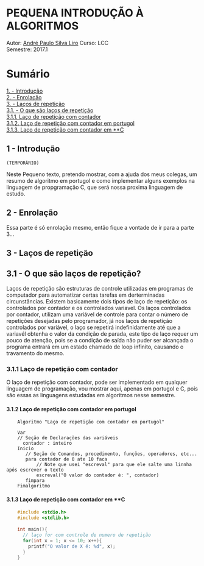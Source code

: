 # PEQUENA INTRODUÇÃO À ALGORITMOS 

Autor: [André Paulo Silva Liro](https://github.com/a2liro)
Curso: LCC                                         
Semestre: 2017.1 



                                  


# Sumário
[1. - Introdução](#1)<br>
[2. - Enrolação](#2)<br>
[3. - Laços de repetição](#3)<br>
  [3.1. - O que são laços de repetição](#3.1)<br>
  [3.1.1. Laço de repetição com contador](#3.1.1)<br>
  [3.1.2. Laço de repetição com contador em portugol](#3.1.2)<br>
  [3.1.3. Laço de repetição com contador em **C](#3.1.3)<br>



## <a name="1"></name>1 - Introdução
    
    (TEMPORÁRIO)
Neste Pequeno texto, pretendo mostrar, com a ajuda dos meus colegas,
um resumo de algoritmo em portugol e como implementar alguns exemplos na linguagem de
propgramação C, que será nossa proxima linguagem de estudo.

## <a name="2"></a> 2 - Enrolação

Essa parte é só enrolação mesmo, então fique a vontade de ir para a parte 3...


## <a name="3"></a>3 - Laços de repetição

## <a name="3.1"></a>3.1 - O que são laços de repetição?
Laços de repetição são estruturas de controle utilizadas em programas de computador para automatizar certas tarefas em derterminadas circunstâncias. Existem basicamente dois tipos de laço de repetição: os controlados por contador e os controlados variavel.
Os laços controlados por contador, utilizam uma variável de controle para contar o
número de repetições desejadas pelo programador, já nos laços de repetição controlados
por variável, o laço se repetirá indefinidamente até que a variavél obtenha o valor da
condição de parada, este tipo de laço requer um pouco de atenção, pois se a condição 
de saída não puder ser alcançada o programa entrará em um estado chamado de loop infinito,
causando o travamento do mesmo.

### <a name="3.1.1"></a>3.1.1 Laço de repetição com contador

O laço de repetição com contador, pode ser implementado em qualquer linguagem de programação, vou mostrar aqui, apenas em portugol e C, pois são essas as linguagens estudadas em algoritmos nesse semestre.

#### <a name="3.1.2"></a>3.1.2 Laço de repetição com contador em portugol 

```portugol
    Algoritmo "Laço de repetição com contador em portugol"

    Var
    // Seção de Declarações das variáveis
      contador : inteiro
    Inicio
       // Seção de Comandos, procedimento, funções, operadores, etc...
       para contador de 0 ate 10 faca
           // Note que usei "escreval" para que ele salte uma linnha após escrever o texto
           escreval("O valor do contador é: ", contador)
       fimpara
    Fimalgoritmo

```

#### <a name="3.1.3"></a>3.1.3 Laço de repetição com contador em **C

```c
    #include <stdio.h>
    #include <stdlib.h>
  
    int main(){
      // laço for com controle de numero de repetição
      for(int x = 1; x <= 10; x++){
        printf("O valor de X é: %d", x); 
      }
    }
```
